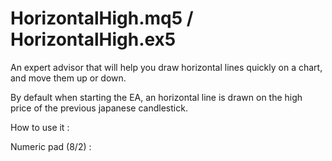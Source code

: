# HorizontalHigh.mq5 / HorizontalHigh.ex5

An expert advisor that will help you draw horizontal lines quickly on a chart, and move them up or down.

By default when starting the EA, an horizontal line is drawn on the high price of the previous japanese candlestick.

How to use it :

Numeric pad (8/2) : 
